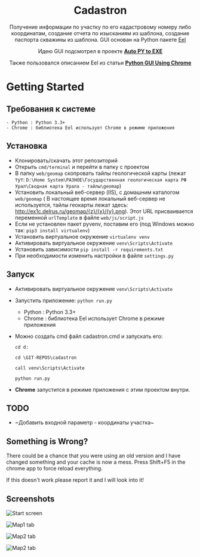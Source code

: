 <h1 align="center">Cadastron</h1>
<p align="center">Получение информации по участку по его кадастровому номеру либо координатам, создание отчета по изысканиям из шаблона, создание паспорта скважины из шаблона. GUI основан на Python пакете <a href="https://github.com/ChrisKnott/Eel">Eel</a></p>
<p align="center">Идею GUI подсмотрел в проекте <a href="https://github.com/brentvollebregt/auto-py-to-exe/"><strong> Auto PY to EXE </strong></a></p>
<p align="center">Также пользовался описанием Eel из статьи <a href="http://nitratine.net/python-gui-using-chrome/"><strong> Python GUI Using Chrome </strong></a></p>

<!-- <div align="center">
    <img src="https://i.imgur.com/EuUlayC.png" alt="Empty interface">
</div> -->

# Getting Started

## Требования к системе

    - Python : Python 3.3+
    - Chrome : библиотека Eel использует Chrome в режиме приложения

## Установка

- Клонировать/скачать этот репозиторий
- Открыть ```cmd/terminal``` и перейти в папку с проектом
- В папку ```web/geomap``` скопровать тайлы геологической карты (лежат тут: ```D:\Home System\РАЗНОЕ\Государственная геологическая карта РФ Урал\Сводная карта Урала - тайлы\geomap```)
- Установить локальный веб-сервер (IIS), с домашним каталогом ```web/geomap``` 
( В настоящее время локальный веб-сервер не используется, тайлы геокарты лежат здесь: http://ex1c.delrus.ru/geomap/{z}/{x}/{y}.png). Этот URL присваивается переменной `urlTemplate` в файле `web/js/script.js`
- Если не установлен пакет pyvenv, поставим его (под Windows можно так: ```pip3 install virtualenv```)
- Установить виртуальное окружение ```virtualenv venv```
- Активировать виртуальное окружение ```venv\Scripts\Activate```
- Установить зависимости ```pip install -r requirements.txt```
- При необходимости изменить настройки в файле ```settings.py```

## Запуск

- Активировать виртуальное окружение ```venv\Scripts\Activate```

- Запустить приложение: ```python run.py```

    - Python : Python 3.3+
    - Chrome : библиотека Eel использует Chrome в режиме приложения

- Можно создать cmd файл cadastron.cmd и запускать его:

    ```cd d:```
    
    ```cd \GIT-REPOS\cadastron```
    
    ```call venv\Scripts\Activate```
    
    ```python run.py```

- **Chrome** запустится в режиме приложения с этим проектом внутри.

## TODO

- ~Добавить входной параметр - координаты участка~

## Something is Wrong?

There could be a chance that you were using an old version and I have changed something and your cache is now a mess. Press Shift+F5 in the chrome app to force reload everything.

If this doesn't work please report it and I will look into it!

## Screenshots

![Start screen](screenshots/screenshot1.png "Start screen")

![Map1 tab](screenshots/screenshot2.png "Yandex Map tab")

![Map2 tab](screenshots/screenshot3.png "Yandex image tab")

![Map2 tab](screenshots/screenshot4.png "Geology tab")


